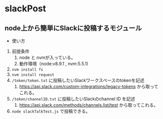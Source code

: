 # slackPost
## node上から簡単にSlackに投稿するモジュール

* 使い方
1. 前提条件
	1. node と nvmが入っている。
	1. 動作環境（node:v8.9.1 , nvm:5.5.1)
1. `nvm install fs`
1. `nvm install request`
1. `/token/token.txt` に投稿したいSlackワークスペースのtokenを記述
	1. https://api.slack.com/custom-integrations/legacy-tokens から取ってこれる。
1. `/token/channelID.txt` に投稿したいSlackのchannel ID を記述
	1. https://api.slack.com/methods/channels.list/test から取ってこれる。
1. `node slackTalkTest.js` で投稿できる。

